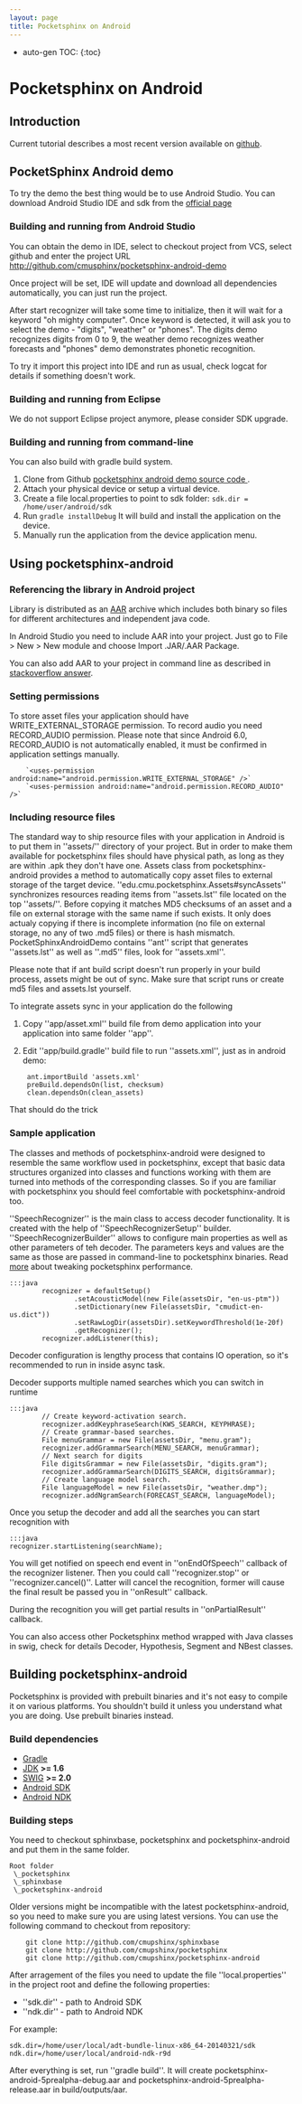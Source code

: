```yaml
---
layout: page 
title: Pocketsphinx on Android
---
```


* auto-gen TOC:
{:toc}

# Pocketsphinx on Android

## Introduction

Current tutorial describes a most recent version available on [ github]( http///github.com/cmusphinx/pocketsphinx-android-demo ).

## PocketSphinx Android demo

To try the demo the best thing would be to use Android Studio. You can download Android Studio IDE and sdk from the [ official page ](http://developer.android.com/sdk/index.html )

### Building and running from Android Studio

You can obtain the demo in IDE, select to checkout project from VCS, select github and enter the project URL http://github.com/cmusphinx/pocketsphinx-android-demo

Once project will be set, IDE will update and download all dependencies automatically, you can just run the project.

After start recognizer will take some time to initialize, then it will wait for a keyword "oh mighty computer". Once keyword is detected, it will ask you to select the demo - "digits", "weather" or "phones". The digits demo recognizes digits from 0 to 9, the weather demo recognizes weather forecasts and "phones" demo demonstrates phonetic recognition.

To try it import this project into IDE and run as usual, check logcat for details if something doesn't work.

### Building and running from Eclipse

We do not support Eclipse project anymore, please consider SDK upgrade.

### Building and running from command-line

You can also build with gradle build system.

 1.  Clone from Github [ pocketsphinx android demo source code ](http://github.com/cmusphinx/pocketsphinx-android-demo ).
 2.  Attach your physical device or setup a virtual device.
 3.  Create a file local.properties to point to sdk folder: `sdk.dir = /home/user/android/sdk`
 4.  Run `gradle installDebug` It will build and install the application on the device.
 5.  Manually run the application from the device application menu.

## Using pocketsphinx-android

### Referencing the library in Android project

Library is distributed as an [AAR](https://developer.android.com/studio/projects/android-library.html) archive which includes both binary so files for different architectures and independent java code.

In Android Studio you need to include AAR into your project. Just go to File > New > New module and choose Import .JAR/.AAR Package.

You can also add AAR to your project in command line as described in [stackoverflow answer](http://stackoverflow.com/questions/21882804/adding-local-aar-files-to-my-gradle-build).

### Setting permissions

To store asset files your application should have WRITE_EXTERNAL_STORAGE permission. To record audio you need RECORD_AUDIO permission. Please note that since Android 6.0, RECORD_AUDIO is not automatically enabled, it must be confirmed in application settings manually.

	
	    `<uses-permission android:name="android.permission.WRITE_EXTERNAL_STORAGE" />`
	    `<uses-permission android:name="android.permission.RECORD_AUDIO" />`


### Including resource files

The standard way to ship resource files with your application in Android is to put them in ''assets/'' directory of your project. But in order to make them available for pocketsphinx files should have physical path, as long as they are within .apk they don't have one. Assets class from pocketsphinx-android provides a method to automatically copy asset files to external storage of the target device. ''edu.cmu.pocketsphinx.Assets#syncAssets'' synchronizes resources reading items from ''assets.lst'' file located on the top ''assets/''. Before copying it matches MD5 checksums of an asset and a file on external storage with the same name if such exists. It only does actualy copying if there is incomplete information (no file on external storage, no any of two .md5 files)  or there is hash mismatch. PocketSphinxAndroidDemo contains ''ant'' script that generates ''assets.lst'' as well as ''.md5'' files, look for ''assets.xml''. 

Please note that if ant build script doesn't run properly in your build process, assets might be out of sync. Make sure that script runs or create md5 files and assets.lst yourself.

To integrate assets sync in your application do the following

 1.  Copy ''app/asset.xml'' build file from demo application into your application into same folder ''app''.
 2.  Edit ''app/build.gradle'' build file to run ''assets.xml'', just as in android demo:

	
	      ant.importBuild 'assets.xml'
	      preBuild.dependsOn(list, checksum)
	      clean.dependsOn(clean_assets)


That should do the trick

### Sample application

The classes and methods of pocketsphinx-android were designed to resemble the same workflow used in pocketsphinx, except that basic data structures organized into classes and functions working with them are turned into methods of the corresponding classes. So if you are familiar with pocketsphinx you should feel comfortable with pocketsphinx-android too.

''SpeechRecognizer'' is the main class to access decoder functionality. It is created with the help of ''SpeechRecognizerSetup'' builder. ''SpeechRecognizerBuilder'' allows to configure main properties as well as other parameters of teh decoder. The parameters keys and values are the same as those are passed in command-line to pocketsphinx binaries. Read [ more](pocketsphinxhandhelds ) about tweaking pocketsphinx performance.

	:::java
	        recognizer = defaultSetup()
	                .setAcousticModel(new File(assetsDir, "en-us-ptm"))
	                .setDictionary(new File(assetsDir, "cmudict-en-us.dict"))
	                .setRawLogDir(assetsDir).setKeywordThreshold(1e-20f)
	                .getRecognizer();
	        recognizer.addListener(this);


Decoder configuration is lengthy process that contains IO operation, so it's recommended to run in inside async task.

Decoder supports multiple named searches which you can switch in runtime

	:::java
	        // Create keyword-activation search.
	        recognizer.addKeyphraseSearch(KWS_SEARCH, KEYPHRASE);
	        // Create grammar-based searches.
	        File menuGrammar = new File(assetsDir, "menu.gram");
	        recognizer.addGrammarSearch(MENU_SEARCH, menuGrammar);
	        // Next search for digits
	        File digitsGrammar = new File(assetsDir, "digits.gram");
	        recognizer.addGrammarSearch(DIGITS_SEARCH, digitsGrammar);
	        // Create language model search.
	        File languageModel = new File(assetsDir, "weather.dmp");
	        recognizer.addNgramSearch(FORECAST_SEARCH, languageModel);


Once you setup the decoder and add all the searches you can start recognition with

	:::java
	recognizer.startListening(searchName);


You will get notified on speech end event in ''onEndOfSpeech'' callback of the recognizer listener. Then you could call
''recognizer.stop'' or ''recognizer.cancel()''. Latter will cancel the recognition, former will cause the final result
be passed you in ''onResult'' callback.

During the recognition you will get partial results in ''onPartialResult'' callback.

You can also access other Pocketsphinx method wrapped with Java classes in swig, check for details Decoder, Hypothesis, Segment and NBest classes.


## Building pocketsphinx-android

Pocketsphinx is provided with prebuilt binaries and it's not easy to compile it on various platforms. You shouldn't build it unless you understand what you are doing. Use prebuilt binaries instead.

### Build dependencies

*  [ Gradle](http://gradle.org/ )
*  [ JDK](http://openjdk.java.net/ ) **>= 1.6**
*  [ SWIG](http://www.swig.org/ ) **>= 2.0**
*  [ Android SDK](http://developer.android.com/sdk/ )
*  [ Android NDK](http://developer.android.com/tools/sdk/ndk/ )

### Building steps

You need to checkout sphinxbase, pocketsphinx and pocketsphinx-android
and put them in the same folder.

	
	Root folder
	 \_pocketsphinx
	 \_sphinxbase
	 \_pocketsphinx-android


Older versions might be incompatible with the latest pocketsphinx-android,
so you need to make sure you are using latest versions. You can use
the following command to checkout from repository:

        git clone http://github.com/cmupshinx/sphinxbase
        git clone http://github.com/cmupshinx/pocketsphinx
        git clone http://github.com/cmupshinx/pocketsphinx-android

After arragement of the files you need to update the file
''local.properties'' in the project root and define the following
properties:

*  ''sdk.dir'' - path to Android SDK
*  ''ndk.dir'' - path to Android NDK

For example:

	
	sdk.dir=/home/user/local/adt-bundle-linux-x86_64-20140321/sdk
	ndk.dir=/home/user/local/android-ndk-r9d


After everything is set, run ''gradle build''. It will create pocketsphinx-android-5prealpha-debug.aar and pocketsphinx-android-5prealpha-release.aar in build/outputs/aar.
